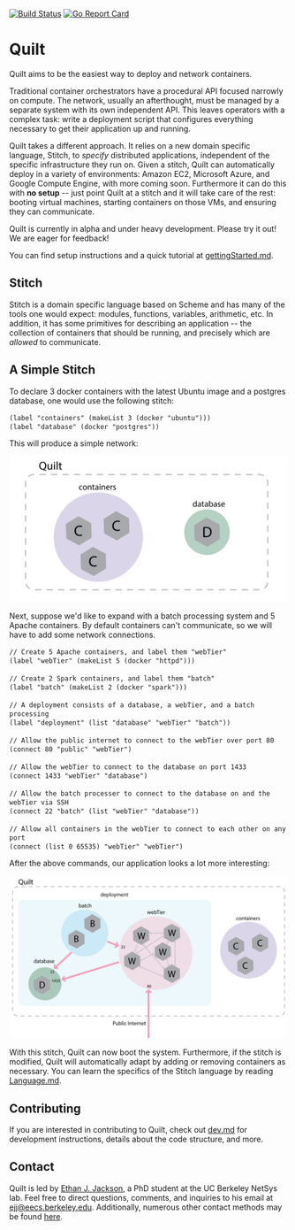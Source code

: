 [![Build Status](https://travis-ci.org/NetSys/quilt.svg?branch=master)](https://travis-ci.org/NetSys/quilt)
[![Go Report Card](https://goreportcard.com/badge/github.com/NetSys/quilt)](https://goreportcard.com/report/github.com/NetSys/quilt)
# Quilt

Quilt aims to be the easiest way to deploy and network containers.

Traditional container orchestrators have a procedural API focused narrowly on
compute.  The network, usually an afterthought, must be managed by a separate
system with its own independent API.  This leaves operators with a complex
task: write a deployment script that configures everything necessary to get
their application up and running.

Quilt takes a different approach.  It relies on a new domain specific language,
Stitch, to _specify_ distributed applications, independent of the specific
infrastructure they run on.  Given a stitch, Quilt can automatically deploy in
a variety of environments: Amazon EC2, Microsoft Azure, and Google Compute
Engine, with more coming soon.  Furthermore it can do this with **no setup** --
just point Quilt at a stitch and it will take care of the rest: booting virtual
machines, starting containers on those VMs, and ensuring they can communicate.

Quilt is currently in alpha and under heavy development. Please try it out!
We are eager for feedback!

You can find setup instructions and a quick tutorial at
[gettingStarted.md](gettingStarted.md).

## Stitch

Stitch is a domain specific language based on Scheme and has many of the tools
one would expect: modules, functions, variables, arithmetic, etc.  In addition,
it has some primitives for describing an application -- the collection of
containers that should be running, and precisely which are _allowed_ to
communicate.

## A Simple Stitch

To declare 3 docker containers with the latest Ubuntu image and a postgres
database, one would use the following stitch:

<!-- BEGIN CODE -->
    (label "containers" (makeList 3 (docker "ubuntu")))
    (label "database" (docker "postgres"))
<!-- END CODE -->

This will produce a simple network:

<img src="./doc-images/quiltSimple.png">

Next, suppose we'd like to expand with a batch processing system and 5 Apache
containers. By default containers can't communicate, so we will have to add
some network connections.

<!-- BEGIN CODE -->
    // Create 5 Apache containers, and label them "webTier"
    (label "webTier" (makeList 5 (docker "httpd")))

    // Create 2 Spark containers, and label them "batch"
    (label "batch" (makeList 2 (docker "spark")))

    // A deployment consists of a database, a webTier, and a batch processing
    (label "deployment" (list "database" "webTier" "batch"))

    // Allow the public internet to connect to the webTier over port 80
    (connect 80 "public" "webTier")

    // Allow the webTier to connect to the database on port 1433
    (connect 1433 "webTier" "database")

    // Allow the batch processer to connect to the database on and the webTier via SSH
    (connect 22 "batch" (list "webTier" "database"))

    // Allow all containers in the webTier to connect to each other on any port
    (connect (list 0 65535) "webTier" "webTier")
<!-- END CODE -->

After the above commands, our application looks a lot more interesting:

<img src="./doc-images/quiltAbstractWebTierConnect.png">

With this stitch, Quilt can now boot the system. Furthermore, if the stitch is
modified, Quilt will automatically adapt by adding or removing containers as
necessary. You can learn the specifics of the Stitch language by reading [Language.md](Language.md).

## Contributing
If you are interested in contributing to Quilt, check out [dev.md](dev.md) for
development instructions, details about the code structure, and more.

## Contact
Quilt is led by [Ethan J. Jackson](http://ejj.github.io/), a PhD student at
the UC Berkeley NetSys lab.  Feel free to direct questions, comments, and
inquiries to his email at
[ejj@eecs.berkeley.edu](mailto:ejj@eecs.berkeley.edu). Additionally, numerous
other contact methods may be found [here](http://ejj.github.io/contact.html).
